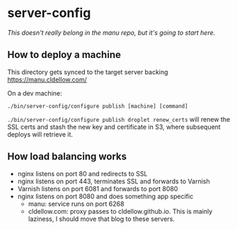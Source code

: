 # server-config

_This doesn't really belong in the manu repo, but it's going to start here._

## How to deploy a machine

This directory gets synced to the target server backing https://manu.cldellow.com/

On a dev machine:

```
./bin/server-config/configure publish [machine] [command]
```

`./bin/server-config/configure publish droplet renew_certs` will renew the SSL
certs and stash the new key and certificate in S3, where subsequent deploys will
retrieve it.

## How load balancing works

* nginx listens on port 80 and redirects to SSL
* nginx listens on port 443, terminates SSL and forwards to Varnish
* Varnish listens on port 6081 and forwards to port 8080
* nginx listens on port 8080 and does something app specific
  * manu: service runs on port 6268
  * cldellow.com: proxy passes to cldellow.github.io. This is mainly laziness, I should move that blog to these servers.

